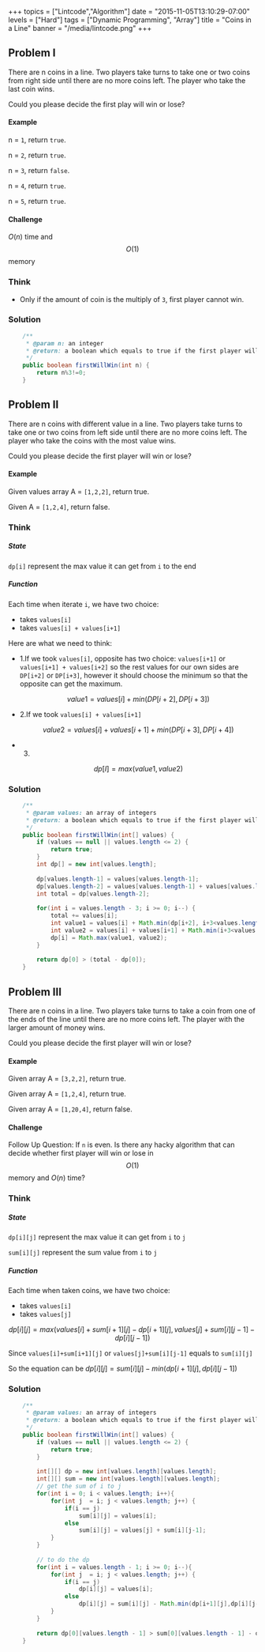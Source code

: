 +++
topics = ["Lintcode","Algorithm"]
date = "2015-11-05T13:10:29-07:00"
levels = ["Hard"]
tags = ["Dynamic Programming", "Array"]
title = "Coins in a Line"
banner = "/media/lintcode.png"
+++


## Problem I
There are n coins in a line. Two players take turns to take one or two coins from right side until there are no more coins left. The player who take the last coin wins.

Could you please decide the first play will win or lose?
<!--more-->
#### Example
n = `1`, return `true`.

n = `2`, return `true`.

n = `3`, return `false`.

n = `4`, return `true`.

n = `5`, return `true`.

#### Challenge
$O(n)$ time and $$O(1)$$ memory

### Think
- Only if the amount of coin is the multiply of `3`, first player cannot win. 

### Solution
```java
    /**
     * @param n: an integer
     * @return: a boolean which equals to true if the first player will win
     */
    public boolean firstWillWin(int n) {
        return n%3!=0;
    }
```
## Problem II
There are n coins with different value in a line. Two players take turns to take one or two coins from left side until there are no more coins left. The player who take the coins with the most value wins.

Could you please decide the first player will win or lose?

#### Example
Given values array A = `[1,2,2]`, return true.

Given A = `[1,2,4]`, return false.


### Think
##### State

`dp[i]` represent the max value it can get from `i` to the end  

##### Function

Each time when iterate `i`, we have two choice:

- takes `values[i]`
- takes `values[i] + values[i+1]`

Here are what we need to think:

- 1.If we took `values[i]`, opposite has two choice:  `values[i+1]` or `values[i+1] + values[i+2]` so the rest values for our own sides are `DP[i+2]` or `DP[i+3]`, however it should choose the minimum so that the opposite can get the maximum.

    $$value1 = values[i] + min(DP[i+2], DP[i+3])$$

- 2.If we took  `values[i] + values[i+1]` 

    $$value2 = values[i] + values[i+1] + min(DP[i+3], DP[i+4])$$

- 3.

    $$dp[I] = max(value1, value2)$$

### Solution
```java
    /**
     * @param values: an array of integers
     * @return: a boolean which equals to true if the first player will win
     */
    public boolean firstWillWin(int[] values) {
        if (values == null || values.length <= 2) {
            return true;
        }
        int dp[] = new int[values.length];
        
        dp[values.length-1] = values[values.length-1];
        dp[values.length-2] = values[values.length-1] + values[values.length-2];
        int total = dp[values.length-2];
        
        for(int i = values.length - 3; i >= 0; i--) {
            total += values[i];
            int value1 = values[i] + Math.min(dp[i+2], i+3<values.length?dp[i+3]:0);
            int value2 = values[i] + values[i+1] + Math.min(i+3<values.length?dp[i+3]:0, i+4<values.length?dp[i+4]:0);
            dp[i] = Math.max(value1, value2);
        }
        
        return dp[0] > (total - dp[0]);
    }
```


## Problem III
There are n coins in a line. Two players take turns to take a coin from one of the ends of the line until there are no more coins left. The player with the larger amount of money wins.

Could you please decide the first player will win or lose?

#### Example
Given array A = `[3,2,2]`, return true.

Given array A = `[1,2,4]`, return true.

Given array A = `[1,20,4]`, return false.

#### Challenge
Follow Up Question: If `n` is even. Is there any hacky algorithm that can decide whether first player will win or lose in $$O(1)$$ memory and $O(n)$ time?

### Think
##### State
`dp[i][j]` represent the max value it can get from `i` to `j`

`sum[i][j]` represent the sum value from `i` to `j`

##### Function
Each time when taken coins, we have two choice:

- takes `values[i]`
- takes `values[j]`

$$dp[i][j]=max(values[i]+sum[i+1][j]-dp[i+1][j], values[j]+sum[i][j-1]-dp[i][j-1])$$

Since `values[i]+sum[i+1][j]` or `values[j]+sum[i][j-1]` equals to `sum[i][j]`

So the equation can be $dp[i][j] = sum[i][j] - min(dp[i+1][j],dp[i][j-1])$

### Solution
```java
    /**
     * @param values: an array of integers
     * @return: a boolean which equals to true if the first player will win
     */
    public boolean firstWillWin(int[] values) {
        if (values == null || values.length <= 2) {
            return true;
        }
        
        int[][] dp = new int[values.length][values.length];
        int[][] sum = new int[values.length][values.length];
        // get the sum of i to j
        for(int i = 0; i < values.length; i++){
            for(int j  = i; j < values.length; j++) {
                if(i == j)
                    sum[i][j] = values[i];
                else
                    sum[i][j] = values[j] + sum[i][j-1];
            }
        }
        
        // to do the dp 
        for(int i = values.length - 1; i >= 0; i--){
            for(int j  = i; j < values.length; j++) {
                if(i == j)
                    dp[i][j] = values[i];
                else
                    dp[i][j] = sum[i][j] - Math.min(dp[i+1][j],dp[i][j-1]);
            }
        }
        
        return dp[0][values.length - 1] > sum[0][values.length - 1] - dp[0][values.length - 1];
    }
```